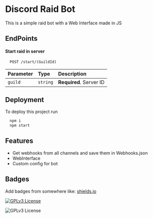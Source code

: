 # Discord Raid Bot
This is a simple raid bot with a Web Interface made in JS


## EndPoints

#### Start raid in server
```http
  POST /start/(GuildId)
```

| Parameter | Type     | Description                |
| :-------- | :------- | :------------------------- |
| `guild` | `string` | **Required**. Server ID |



## Deployment

To deploy this project run

```bash
  npm i
  npm start
```


## Features

- Get webhooks from all channels and save them in Webhooks.json
- WebInterface
- Custom config for bot


## Badges

Add badges from somewhere like: [shields.io](https://shields.io/)

[![GPLv3 License](https://img.shields.io/badge/License-GPL%20v3-yellow.svg)](https://opensource.org/licenses/)

![GPLv3 License](https://img.shields.io/badge/Express%20js-000000?style=for-the-badge&logo=express&logoColor=white)

